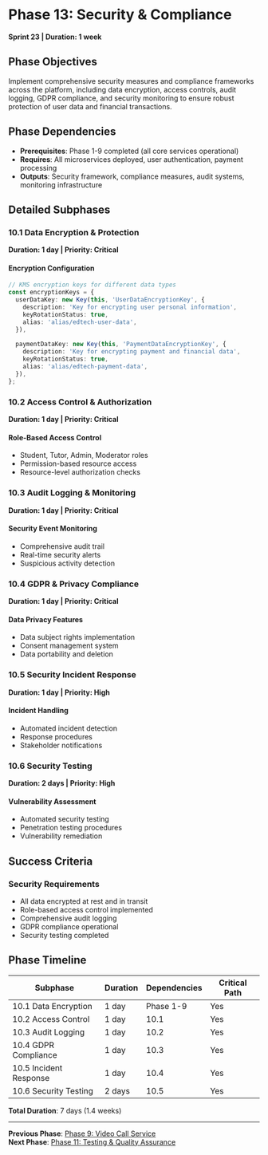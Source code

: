 # Phase 13: Security & Compliance
**Sprint 23 | Duration: 1 week**

## Phase Objectives
Implement comprehensive security measures and compliance frameworks across the platform, including data encryption, access controls, audit logging, GDPR compliance, and security monitoring to ensure robust protection of user data and financial transactions.

## Phase Dependencies
- **Prerequisites**: Phase 1-9 completed (all core services operational)
- **Requires**: All microservices deployed, user authentication, payment processing
- **Outputs**: Security framework, compliance measures, audit systems, monitoring infrastructure

## Detailed Subphases

### 10.1 Data Encryption & Protection
**Duration: 1 day | Priority: Critical**

#### Encryption Configuration
```typescript
// KMS encryption keys for different data types
const encryptionKeys = {
  userDataKey: new Key(this, 'UserDataEncryptionKey', {
    description: 'Key for encrypting user personal information',
    keyRotationStatus: true,
    alias: 'alias/edtech-user-data',
  }),
  
  paymentDataKey: new Key(this, 'PaymentDataEncryptionKey', {
    description: 'Key for encrypting payment and financial data',
    keyRotationStatus: true,
    alias: 'alias/edtech-payment-data',
  }),
};
```

### 10.2 Access Control & Authorization
**Duration: 1 day | Priority: Critical**

#### Role-Based Access Control
- Student, Tutor, Admin, Moderator roles
- Permission-based resource access
- Resource-level authorization checks

### 10.3 Audit Logging & Monitoring
**Duration: 1 day | Priority: Critical**

#### Security Event Monitoring
- Comprehensive audit trail
- Real-time security alerts
- Suspicious activity detection

### 10.4 GDPR & Privacy Compliance
**Duration: 1 day | Priority: Critical**

#### Data Privacy Features
- Data subject rights implementation
- Consent management system
- Data portability and deletion

### 10.5 Security Incident Response
**Duration: 1 day | Priority: High**

#### Incident Handling
- Automated incident detection
- Response procedures
- Stakeholder notifications

### 10.6 Security Testing
**Duration: 2 days | Priority: High**

#### Vulnerability Assessment
- Automated security testing
- Penetration testing procedures
- Vulnerability remediation

## Success Criteria

### Security Requirements
- All data encrypted at rest and in transit
- Role-based access control implemented
- Comprehensive audit logging
- GDPR compliance operational
- Security testing completed

## Phase Timeline

| Subphase | Duration | Dependencies | Critical Path |
|----------|----------|--------------|---------------|
| 10.1 Data Encryption | 1 day | Phase 1-9 | Yes |
| 10.2 Access Control | 1 day | 10.1 | Yes |
| 10.3 Audit Logging | 1 day | 10.2 | Yes |
| 10.4 GDPR Compliance | 1 day | 10.3 | Yes |
| 10.5 Incident Response | 1 day | 10.4 | Yes |
| 10.6 Security Testing | 2 days | 10.5 | Yes |

**Total Duration**: 7 days (1.4 weeks)

---

**Previous Phase**: [Phase 9: Video Call Service](phase-9-video-call.md)  
**Next Phase**: [Phase 11: Testing & Quality Assurance](phase-11-testing.md) 